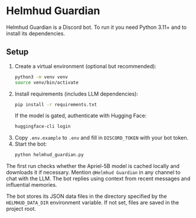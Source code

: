 # Helmhud Guardian

Helmhud Guardian is a Discord bot. To run it you need Python 3.11+ and to install its dependencies.

## Setup

1. Create a virtual environment (optional but recommended):
   ```bash
   python3 -m venv venv
   source venv/bin/activate
   ```
2. Install requirements (includes LLM dependencies):
   ```bash
   pip install -r requirements.txt
   ```
   If the model is gated, authenticate with Hugging Face:
   ```bash
   huggingface-cli login
   ```
3. Copy `.env.example` to `.env` and fill in `DISCORD_TOKEN` with your bot token.
4. Start the bot:
   ```bash
   python helmhud_guardian.py
   ```


The first run checks whether the Apriel-5B model is cached locally and downloads
it if necessary. Mention `@Helmhud Guardian` in any channel to chat with the LLM.
The bot replies using context from recent messages and influential memories.


The bot stores its JSON data files in the directory specified by the `HELMHUD_DATA_DIR` environment variable. If not set, files are saved in the project root.
